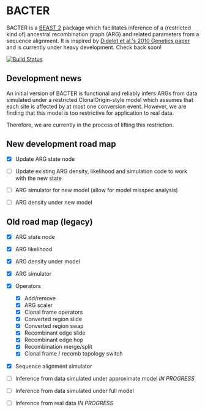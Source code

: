 BACTER
======

BACTER is a [BEAST 2](http://beast2.org) package which facilitates
inference of a (restricted kind of) ancestral recombination graph
(ARG) and related parameters from a sequence alignment.  It is
inspired by
[Didelot et al.'s 2010 Genetics paper](http://www.genetics.org/content/186/4/1435)
and is currently under heavy development.  Check back soon!

[![Build Status](https://travis-ci.org/CompEvol/BACTER.svg?branch=master)](https://travis-ci.org/CompEvol/BACTER)

Development news
----------------

An initial version of BACTER is functional and reliably infers ARGs from
data simulated under a restricted ClonalOrigin-style model which assumes
that each site is affected by at most one conversion event.  However, we
are finding that this model is too restrictive for application to real data.

Therefore, we are currently in the process of lifting this restriction.


New development road map
------------------------

- [x] Update ARG state node
- [ ] Update existing ARG density, likelihood and simulation code to
       work with the new state
- [ ] ARG simulator for new model (allow for model misspec analysis)
- [ ] ARG density under new model


Old road map (legacy)
---------------------

- [x] ARG state node
- [x] ARG likelihood
- [x] ARG density under model
- [x] ARG simulator

- [x] Operators

  - [x] Add/remove
  - [x] ARG scaler
  - [x] Clonal frame operators
  - [x] Converted region slide
  - [x] Converted region swap
  - [x] Recombinant edge slide
  - [x] Recombinant edge hop
  - [x] Recombination merge/split
  - [x] Clonal frame / recomb topology switch

- [x] Sequence alignment simulator
- [ ] Inference from data simulated under approximate model *IN PROGRESS*
- [ ] Inference from data simulated under full model
- [ ] Inference from real data *IN PROGRESS*
